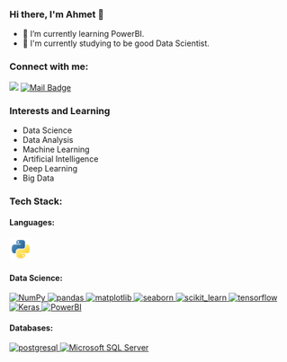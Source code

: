 ### Hi there, I'm Ahmet 👋





- 🌱 I’m currently learning PowerBI.
- 🔭 I'm currently studying to be good Data Scientist.



### Connect with me:

[![](https://img.shields.io/badge/linkedin-%230077B5.svg?&style=for-the-badge&logo=linkedin&logoColor=white)](https://www.linkedin.com/in/ahmetkarayel/)
[![Mail Badge](https://img.shields.io/badge/ahmetp.karayel06@gmail.com-c14438?style=for-the-badge&logo=Gmail&logoColor=white&link=mailto:ahmetp.karayel06@gmail.com)](mailto:ahmetp.karayel06@gmail.com)






### Interests and Learning

- Data Science
- Data Analysis
- Machine Learning
- Artificial Intelligence
- Deep Learning
- Big Data


<h3 align="left">Tech Stack:</h3>
<h4 align="left">Languages:</h4>
<p align="left">
    <a href="https://www.python.org" target="_blank"> <img src="https://raw.githubusercontent.com/devicons/devicon/master/icons/python/python-original.svg" alt="python" width="40" height="40"/> </a>

    
<h4 align="left">Data Science:</h4>
<p align="left">
	<a href="https://numpy.org/" target="_blank"> <img src="https://user-images.githubusercontent.com/50221806/86498201-a8bd8680-bd39-11ea-9d08-66b610a8dc01.png" alt="NumPy" width="40" height="40"/> </a>
	<a href="https://pandas.pydata.org/" target="_blank"> <img src="https://pandas.pydata.org/static/img/pandas_secondary_white.svg" alt="pandas" width="40" height="40"/> </a>
	<a href="https://matplotlib.org/" target="_blank"> <img src="https://matplotlib.org/stable/_images/sphx_glr_logos2_001.png" alt="matplotlib" width="30" height="30"/> </a>
	<a href="https://seaborn.pydata.org/" target="_blank"> <img src="https://seaborn.pydata.org/_images/logo-mark-lightbg.svg" alt="seaborn" width="35" height="30"/> </a>
	<a href="https://scikit-learn.org/" target="_blank"> <img src="https://upload.wikimedia.org/wikipedia/commons/0/05/Scikit_learn_logo_small.svg" alt="scikit_learn" width="40" height="40"/> </a>
	<a href="https://www.tensorflow.org" target="_blank"> <img src="https://www.vectorlogo.zone/logos/tensorflow/tensorflow-icon.svg" alt="tensorflow" width="40" height="40"/> </a> 
	<a href="https://keras.io/" target="_blank"> <img src="https://upload.wikimedia.org/wikipedia/commons/a/ae/Keras_logo.svg" alt="Keras" width="40" height="40"/> </a>
	<a href="https://powerbi.microsoft.com/tr-tr/" target="_blank"> <img src="https://upload.wikimedia.org/wikipedia/en/thumb/2/20/Power_BI_logo.svg/96px-Power_BI_logo.svg.png" alt="PowerBI" width="40" height="40"/> </a>
</p>


<h4 align="left">Databases:</h4>
<p align="left">
<a href="https://www.postgresql.org" target="_blank"> <img src="https://wiki.postgresql.org/images/a/a4/PostgreSQL_logo.3colors.svg" alt="postgresql" width="40" height="40"/> </a>
<a href="https://www.microsoft.com/tr-tr/sql-server/sql-server-2019" target="_blank"> <img src="https://upload.wikimedia.org/wikipedia/it/2/23/Sql_server_logo.png" alt="Microsoft SQL Server" width="40" height="40"/> </a>
